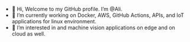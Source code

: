- 👋 Hi, Welcome to my GitHub profile. I’m @Ali.
- 🌱 I’m currently working on Docker, AWS, GitHub Actions, APIs, and IoT applications for linux environment.
- 👀 I’m interested in and machine vision applications on edge and on cloud as well. 

<!---
AliHassan7878/AliHassan7878 is a ✨ special ✨ repository because its `README.md` (this file) appears on your GitHub profile.
You can click the Preview link to take a look at your changes.
--->
